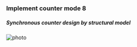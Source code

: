 ### Implement counter mode 8
##### Synchronous counter design by structural model
![photo](https://i.imgur.com/niOjer3.png)

